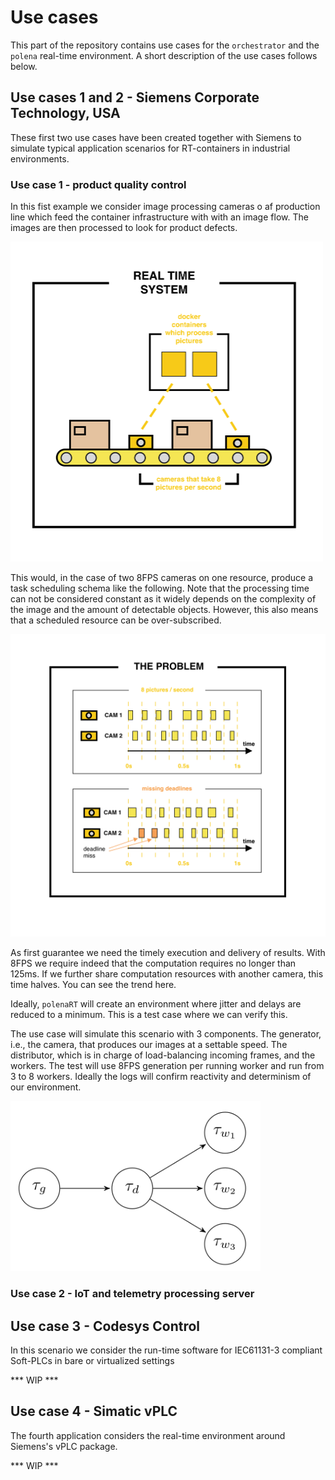 # Use cases 

This part of the repository contains use cases for the `orchestrator` and the `polena` real-time environment. A short description of the use cases follows below.

## Use cases 1 and 2 - Siemens Corporate Technology, USA

These first two use cases have been created together with Siemens to simulate typical application scenarios for RT-containers in industrial environments.

### Use case 1 - product quality control

In this fist example we consider image processing cameras o af production line which feed the container infrastructure with with an image flow. The images are then processed to look for product defects.

<img src="resources/uc1-belt.png" width="500">

This would, in the case of two 8FPS cameras on one resource, produce a task scheduling schema like the following. Note that the processing time can not be considered constant as it widely depends on the complexity of the image and the amount of detectable objects. However, this also means that a scheduled resource can be over-subscribed.

<img src="resources/uc1-schedule.png" width="700">

As first guarantee we need the timely execution and delivery of results. With 8FPS we require indeed that the computation requires no longer than 125ms. If we further share computation resources with another camera, this time halves. You can see the trend here.

Ideally, `polenaRT` will create an environment where jitter and delays are reduced to a minimum. This is a test case where we can verify this.

The use case will simulate this scenario with 3 components. The generator, i.e., the camera, that produces our images at a settable speed. The distributor, which is in charge of load-balancing incoming frames, and the workers. The test will use 8FPS generation per running worker and run from 3 to 8 workers. Ideally the logs will confirm reactivity and determinism of our environment.

<img src="resources/uc1-tasks.png" width="400">

### Use case 2 - IoT and telemetry processing server
 


## Use case 3 - Codesys Control

In this scenario we consider the run-time software for IEC61131-3 compliant Soft-PLCs in bare or virtualized settings

*** WIP ***

## Use case 4 - Simatic vPLC

The fourth application considers the real-time environment around Siemens's vPLC package.

*** WIP ***



